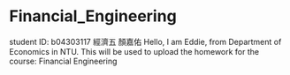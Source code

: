 # Financial_Engineering
student ID: b04303117 經濟五 顏嘉佑
 Hello, I am Eddie, from Department of Economics in NTU.
 This will be used to upload the homework for the course: Financial Engineering
